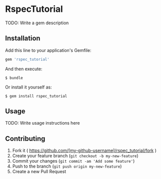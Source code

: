 # RspecTutorial

TODO: Write a gem description

## Installation

Add this line to your application's Gemfile:

```ruby
gem 'rspec_tutorial'
```

And then execute:

    $ bundle

Or install it yourself as:

    $ gem install rspec_tutorial

## Usage

TODO: Write usage instructions here

## Contributing

1. Fork it ( https://github.com/[my-github-username]/rspec_tutorial/fork )
2. Create your feature branch (`git checkout -b my-new-feature`)
3. Commit your changes (`git commit -am 'Add some feature'`)
4. Push to the branch (`git push origin my-new-feature`)
5. Create a new Pull Request
